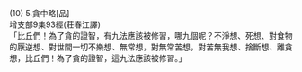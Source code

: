 (10) 5.貪中略[品]  
增支部9集93經(莊春江譯)  
「比丘們！為了貪的證智，有九法應該被修習，哪九個呢？不淨想、死想、對食物的厭逆想、對世間一切不樂想、無常想，對無常苦想，對苦無我想、捨斷想、離貪想，比丘們！為了貪的證智，這九法應該被修習。」  
  
  
